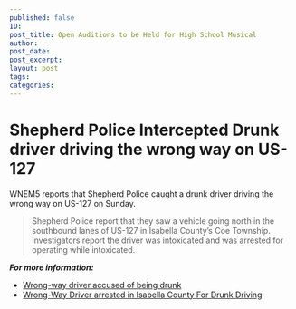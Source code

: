 ```yaml
---
published: false
ID: 
post_title: Open Auditions to be Held for High School Musical
author: 
post_date: 
post_excerpt: 
layout: post
tags: 
categories: 
---
```


# Shepherd Police Intercepted Drunk driver driving the wrong way on US-127

WNEM5 reports that Shepherd Police caught a drunk driver driving the wrong way on US-127 on Sunday.


> Shepherd Police report that they saw a vehicle going north in the southbound lanes of US-127 in Isabella County’s Coe Township. Investigators report the driver was intoxicated and was arrested for operating while intoxicated.


***For more information:***
* [Wrong-way driver accused of being drunk](http://www.wnem.com/story/33302275/wrong-way-driver-accused-of-being-drunk)
* [Wrong-Way Driver arrested in Isabella County For Drunk Driving](http://www.9and10news.com/story/33316622/wrong-way-driver-arrested-in-isabella-county-for-drunk-driving#.V_RJB02d_IM.facebook)





